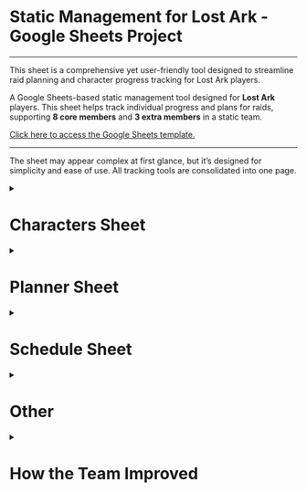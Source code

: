 # Static Management for Lost Ark - Google Sheets Project

---

This sheet is a comprehensive yet user-friendly tool designed to streamline raid planning and character progress tracking for Lost Ark players.
    
A Google Sheets-based static management tool designed for **Lost Ark** players. This sheet helps track individual progress and plans for raids, supporting **8 core members** and **3 extra members** in a static team.

[Click here to access the Google Sheets template.](https://docs.google.com/spreadsheets/d/1BKOExbG7ytlijMTRmJ-zoOMUEIkjTxZYoYP4zV_et3c/copy)

---

The sheet may appear complex at first glance, but it’s designed for simplicity and ease of use. All tracking tools are consolidated into one page.
<details> 
   <summary><h1>  Characters Sheet </h1></summary> 

## Overview
The sheet is divided into **two main sections**:
1. **Simple Tracker (Quick Analysis)**
2. **Detailed Tracker (Individual Progress)**

![Screenshot 2024-09-29 115554](https://github.com/user-attachments/assets/fb92c41a-35e1-46f6-ba35-2c2497f02d09)

---

## How to Use the Sheet

1. **Input Your Information**: Add your character’s details (name, username, gear score, class).
2. **Raid Tracking**: Input your raid data either manually or automatically.

### Sample Input Screenshot
![Sample Input](https://github.com/user-attachments/assets/ea9b1393-3ff5-4504-8f30-0253cb8f0387)

---

## 1. Simple Tracker (Quick Analysis)
This section provides a **quick overview** of each member's progress through a clean, easy-to-read interface.

- **Member Information**: Displays basic member data with a summary graph.
- **Raid Tracking**: Monitors how many raids each member has completed, what remains, rewards earned, and progress on gold sales.
    - If you sell gold, you can input how much 100k gold is worth in EGP and quickly calculate the total value.
- **Top 10 Raids**: A list of the 10 most rewarding raids for fast reference.

### Sample Screenshot
![Quick Analysis](https://github.com/user-attachments/assets/9bf59c85-194a-4b27-b0f0-db4d6564daf3)

---

## 2. Detailed Tracker (Individual Progress)
A more granular tracker for daily, weekly, and raid-specific tasks. This section supports detailed tracking across various gameplay aspects.

- **Daily Tracker**: Tracks daily tasks like Una Tasks, Chaos Dungeons, Chaos Gates, and farming activities.  
    - **Automatic Reset**: The tracker resets daily at 1 PM (Egypt Timezone). You can adjust the timezone by referring to the included PDF instructions.
  
- **Weekly Mission Tracker**: Monitors weekly tasks such as Abyssal Dungeons and Guardian Raids.
    - **Automatic Weekly Reset**: Resets every Wednesday at 1 PM (Egypt Timezone). Instructions to change the timezone are included in the PDF.

- **Raid Tracker**: Allows manual input for completed raids. You can set custom gates for each raid using checkboxes.

- **Roster Analysis**: Provides insights into your character roster:
    - Tracks the number of raids completed.
    - Calculates gold collected and savings based on roster data.
    - Supports up to 4 rosters (24 characters, equivalent to 72 raids).
  
    > **Note**: If you are completing all 72 raids, you may want to reflect on your gaming habits and consider work-life balance!

### Sample Screenshot
![Roster Analysis](https://github.com/user-attachments/assets/46e164a1-08b8-4721-b798-8245096789d0)
---
</details>

<details> 
   <summary><h1>  Planner Sheet </h1></summary>

The **Planner Sheet** is a dynamic scheduling tool designed to optimize raid planning and team performance by providing a streamlined, automated process. It dynamically adjusts based on character eligibility for specific raids, ensuring efficient and accurate raid assignments.

### Key Features:
- **Dynamic Raid Selection**: 
    - The sheet automatically updates available raid options based on the selected day and time.
    - The list of eligible characters is dynamically adjusted according to the gear score requirements for each raid.
  
- **Time Management**:
    - **Average Completion Time**: Each raid comes with a preset average time to complete (modifiable in the "Raid Data" sheet). For example, challenging raids like Echidna NM may have a default time of 2 hours.
    - **Real-Time Performance Tracking**: By using a checkbox feature, the system logs the current time, allowing you to compare the actual raid duration to the average and assess the team’s performance.

- **Performance Metrics**: 
    - The system records start and end times for each raid, providing insights into how efficiently the static group is progressing over time.

![Screenshot 2024-09-17 111440](https://github.com/user-attachments/assets/3709bf8c-a243-4d07-beda-9c33eb1b037b)

### Additional Features:
- **Character Filtering**: Knowing that not all characters meet the gear score requirements for certain raids, the planner automatically filters out ineligible characters, saving time by only displaying valid options.
  
- **Manual Input**: While dynamic, the system also allows users to manually adjust certain elements, such as raid times or roster information.

- **Time Comparison**: After checking the checkbox, it automatically records your current time, allowing you to measure actual raid duration against the estimated time, giving valuable insights into your static group's performance.

![Screenshot 2024-09-17 111245](https://github.com/user-attachments/assets/5c55cb0b-f0c0-411a-84ea-b391688db71f)

</details>

<details> 
   <summary><h1>  Schedule Sheet </h1></summary>

This is where you inform the team about your availability to play. Lost Ark usually undergoes maintenance every Wednesday for 2-6 hours. You are free to adjust the cells by inserting "x" for not available, "y" for available, and "M" for maintenance during those times.

![Screenshot 2024-09-17 112010](https://github.com/user-attachments/assets/f1733094-10e4-4553-bcf4-d1a6357755e7)

</details>

<details> 
   <summary><h1>  Other </h1></summary>

## Raw Data
This table contains all info collected on each member, showing clear information on:
- Roster number
- Number of characters
- Raid names and values
- Income per character
- Income per roster

![image](https://github.com/user-attachments/assets/a9861f70-bac5-4255-a4df-10aee7b9858a)

## Raid Data
This sheet contains information on:
- Raid names
- Requirements to enter
- Type
- Average time to finish

![image](https://github.com/user-attachments/assets/0b74eb8d-b270-4965-82e3-b3441ec187a7)

## Raid Gold
This sheet details each raid by type, with further information on income per gate.

![image](https://github.com/user-attachments/assets/a0e3b433-3b61-4a34-b2be-bc6cb6d106d2)

</details>

<details> 
   <summary><h1>  How the Team Improved </h1></summary>

### Performance Improvements Achieved:
The implementation of this dynamic management system in Google Sheets led to significant improvements in team efficiency and performance:

- **40% Increase in Efficiency**: 
    - Within three months of utilizing the sheet, the team's overall raid completion efficiency improved by 40%. This improvement was achieved through better raid scheduling, real-time data tracking, and an optimized system that reduced bottlenecks.
  
- **50% Reduction in Manual Data Entry**: 
    - The automation of performance metrics using Google Sheets formulas reduced the need for manual updates by 50%, allowing team members to focus more on gameplay rather than administrative tasks.

- **Real-Time Dashboards**: 
    - The addition of real-time visual dashboards helped monitor team progress, enhance accountability, and motivate team members to maintain consistent productivity.

### Outcome Calculation:
The performance improvements were calculated based on several key metrics:
1. **Raid Completion Time**: 
    - Comparison of the average raid completion times before and after implementing the system. Teams were able to finish raids more quickly and efficiently, optimizing their playtime.
  
2. **Number of Successful Raids**: 
    - The number of successful raids within the expected timeframe increased, thanks to more efficient planning and execution.
  
3. **Manual Input Reduction**: 
    - By tracking the time saved from automating raid data input and reducing errors, the overall process became more efficient.

These results demonstrate how an effective management tool can significantly enhance both individual and team performance in a highly coordinated environment like Lost Ark.

</details>
